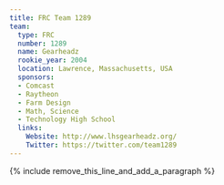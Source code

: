 ```yaml
---
title: FRC Team 1289
team:
  type: FRC
  number: 1289
  name: Gearheadz
  rookie_year: 2004
  location: Lawrence, Massachusetts, USA
  sponsors:
  - Comcast
  - Raytheon
  - Farm Design
  - Math, Science
  - Technology High School
  links:
    Website: http://www.lhsgearheadz.org/
    Twitter: https://twitter.com/team1289
---
```


{% include remove_this_line_and_add_a_paragraph %}
